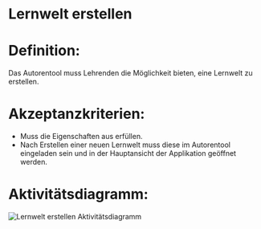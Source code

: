 # Lernwelt erstellen



# Definition:

Das Autorentool muss Lehrenden die Möglichkeit bieten, eine Lernwelt zu erstellen.



# Akzeptanzkriterien: 
- Muss die Eigenschaften aus [](Lernwelt-Eigenschaften-Autorentool.md) erfüllen.
- Nach Erstellen einer neuen Lernwelt muss diese im Autorentool eingeladen sein und in der Hauptansicht der Applikation geöffnet werden.

# Aktivitätsdiagramm:
![Lernwelt erstellen Aktivitätsdiagramm](imageASE1.png)
